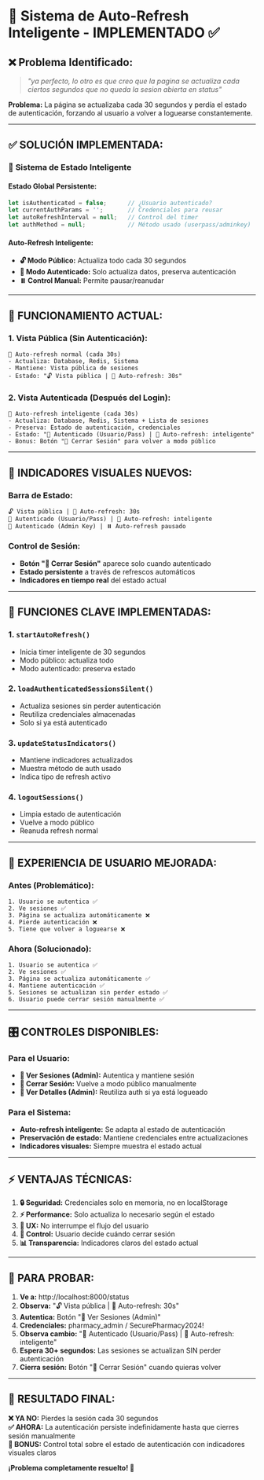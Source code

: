 # 🔄 Sistema de Auto-Refresh Inteligente - IMPLEMENTADO ✅

## ❌ **Problema Identificado:**

> *"ya perfecto, lo otro es que creo que la pagina se actualiza cada ciertos segundos que no queda la sesion abierta en status"*

**Problema:** La página se actualizaba cada 30 segundos y perdía el estado de autenticación, forzando al usuario a volver a loguearse constantemente.

---

## ✅ **SOLUCIÓN IMPLEMENTADA:**

### 🧠 **Sistema de Estado Inteligente**

#### **Estado Global Persistente:**
```javascript
let isAuthenticated = false;      // ¿Usuario autenticado?
let currentAuthParams = '';       // Credenciales para reusar
let autoRefreshInterval = null;   // Control del timer
let authMethod = null;            // Método usado (userpass/adminkey)
```

#### **Auto-Refresh Inteligente:**
- **🔓 Modo Público:** Actualiza todo cada 30 segundos
- **🔐 Modo Autenticado:** Solo actualiza datos, preserva autenticación
- **⏸️ Control Manual:** Permite pausar/reanudar

---

## 🎯 **FUNCIONAMIENTO ACTUAL:**

### **1. Vista Pública (Sin Autenticación):**
```
🔄 Auto-refresh normal (cada 30s)
- Actualiza: Database, Redis, Sistema
- Mantiene: Vista pública de sesiones
- Estado: "🔓 Vista pública | 🔄 Auto-refresh: 30s"
```

### **2. Vista Autenticada (Después del Login):**
```
🔐 Auto-refresh inteligente (cada 30s)
- Actualiza: Database, Redis, Sistema + Lista de sesiones
- Preserva: Estado de autenticación, credenciales
- Estado: "🔐 Autenticado (Usuario/Pass) | 🔄 Auto-refresh: inteligente"
- Bonus: Botón "🚪 Cerrar Sesión" para volver a modo público
```

---

## 🎨 **INDICADORES VISUALES NUEVOS:**

### **Barra de Estado:**
```html
🔓 Vista pública | 🔄 Auto-refresh: 30s
🔐 Autenticado (Usuario/Pass) | 🔄 Auto-refresh: inteligente  
🔐 Autenticado (Admin Key) | ⏸️ Auto-refresh pausado
```

### **Control de Sesión:**
- **Botón "🚪 Cerrar Sesión"** aparece solo cuando autenticado
- **Estado persistente** a través de refrescos automáticos
- **Indicadores en tiempo real** del estado actual

---

## 🔧 **FUNCIONES CLAVE IMPLEMENTADAS:**

### **1. `startAutoRefresh()`**
- Inicia timer inteligente de 30 segundos
- Modo público: actualiza todo
- Modo autenticado: preserva estado

### **2. `loadAuthenticatedSessionsSilent()`**
- Actualiza sesiones sin perder autenticación
- Reutiliza credenciales almacenadas
- Solo si ya está autenticado

### **3. `updateStatusIndicators()`**
- Mantiene indicadores actualizados
- Muestra método de auth usado
- Indica tipo de refresh activo

### **4. `logoutSessions()`**
- Limpia estado de autenticación
- Vuelve a modo público
- Reanuda refresh normal

---

## 🚀 **EXPERIENCIA DE USUARIO MEJORADA:**

### **Antes (Problemático):**
```
1. Usuario se autentica ✅
2. Ve sesiones ✅  
3. Página se actualiza automáticamente ❌
4. Pierde autenticación ❌
5. Tiene que volver a loguearse ❌
```

### **Ahora (Solucionado):**
```
1. Usuario se autentica ✅
2. Ve sesiones ✅
3. Página se actualiza automáticamente ✅
4. Mantiene autenticación ✅
5. Sesiones se actualizan sin perder estado ✅
6. Usuario puede cerrar sesión manualmente ✅
```

---

## 🎛️ **CONTROLES DISPONIBLES:**

### **Para el Usuario:**
- **🔑 Ver Sesiones (Admin):** Autentica y mantiene sesión
- **🚪 Cerrar Sesión:** Vuelve a modo público manualmente
- **📝 Ver Detalles (Admin):** Reutiliza auth si ya está logueado

### **Para el Sistema:**
- **Auto-refresh inteligente:** Se adapta al estado de autenticación
- **Preservación de estado:** Mantiene credenciales entre actualizaciones
- **Indicadores visuales:** Siempre muestra el estado actual

---

## ⚡ **VENTAJAS TÉCNICAS:**

1. **🔒 Seguridad:** Credenciales solo en memoria, no en localStorage
2. **⚡ Performance:** Solo actualiza lo necesario según el estado
3. **🎯 UX:** No interrumpe el flujo del usuario
4. **🔧 Control:** Usuario decide cuándo cerrar sesión
5. **📊 Transparencia:** Indicadores claros del estado actual

---

## 🧪 **PARA PROBAR:**

1. **Ve a:** http://localhost:8000/status
2. **Observa:** "🔓 Vista pública | 🔄 Auto-refresh: 30s"
3. **Autentica:** Botón "🔑 Ver Sesiones (Admin)"
4. **Credenciales:** pharmacy_admin / SecurePharmacy2024!
5. **Observa cambio:** "🔐 Autenticado (Usuario/Pass) | 🔄 Auto-refresh: inteligente"
6. **Espera 30+ segundos:** Las sesiones se actualizan SIN perder autenticación
7. **Cierra sesión:** Botón "🚪 Cerrar Sesión" cuando quieras volver

---

## 🎉 **RESULTADO FINAL:**

**❌ YA NO:** Pierdes la sesión cada 30 segundos  
**✅ AHORA:** La autenticación persiste indefinidamente hasta que cierres sesión manualmente  
**🚀 BONUS:** Control total sobre el estado de autenticación con indicadores visuales claros

**¡Problema completamente resuelto! 🎯**
